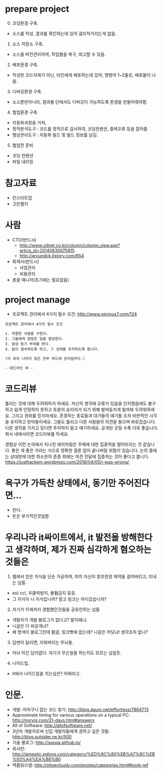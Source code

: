 # prepare project
0. 코딩환경 구축.
 - 소스를 작성, 결과를 확인하는데 있어 걸리적거리는게 없음.
1. 소스 저장소 구축.
 - 소스를 버전관리하여, 작업물을 복구, 회고할 수 있음.
2. 배포환경 구축.
 - 작성한 코드자체가 아닌, 타인에게 배포하는데 있어, 명령어 1~2줄로, 배포물이 나옴.
3. 디버깅환경 구축.
 - 소스뿐만아니라, 결과물 단에서도 디버깅이 가능하도록 환경을 만들어줘야함.
4. 협업환경 구축.
 - 자동화과정을 거쳐,
  - 정적분석도구 : 코드를 정적으로 검사하여, 코딩컨밴션, 중복오류 등을 잡아줌
  - 형상관리도구 : 자동화 빌드 및 빌드 정보를 남김.
5. 협업전 준비
 - 코딩 컨밴션
 - 파일 내이밍

# 참고자료
* 린스타트업
* 고든램지

# 사람
* CTO(반드시)
  - http://www.zdnet.co.kr/column/column_view.asp?artice_id=20140630075815
  - http://aroundck.tistory.com/654
* 회계사(반드시)
  - 사업관리
  - 비용관리
* 총괄 매니저(초기에는 필요없음)


# project manage
* 프로젝트 관리에서 4가지 필수 조건:  http://www.xevious7.com/124
```
프로젝트 관리에서 4가지 필수 조건

1. 적절한 사람을 구한다.
2. 그들에게 알맞은 일을 할당한다.
3. 항상 동기 부여를 한다.
4. 팀이 결속하도록 하고, 그 상태를 유지하도록 합니다.

(이 외의 나머지 일은 전부 허드레 관리업무다.)

- 데드라인 中 -
```

# 코드리뷰
틀리는 것에 대해 두려워하지 마세요. 자신의 생각에 오류가 있음을 인지했음에도 불구하고 쉽게 인정하지 못하고 토론의 승리자가 되기 위해 발버둥치게 될까봐 두려워하세요. 그리고 권위를 믿지마세요. 존경하는 동료들과 대가들의 얘기들 조차 비판적인 시각을 유지하고 받아들이세요. 그들도 틀리고 다른 사람들의 의견을 들으며 바로잡습니다. 다른 생각을 가지고 있다면 주저하지 말고 얘기하세요. 공개된 곳일 수록 더욱 좋습니다. 회사 내에서라면 코드리뷰를 하세요.

경험상 이런 논의에서 지나친 예의차림은 주제에 대한 집중력을 떨어뜨리는 것 같습니다. 좋은 게 좋은 거라는 식으로 명확한 결론 없이 끝나버릴 위험이 있습니다. 논의 중에는 상대방에 대한 최소한의 존중 외에는 의견 전달에 집중하는 것이 좋다고 봅니다.
https://justhackem.wordpress.com/2016/04/05/i-was-wrong/




# 욕구가 가득찬 상태에서, 동기만 주어진다면...
- 한다.
- 돈은 부가적인것일뿐.


# 우리나라 it싸이트에서, it 발전을 방해한다고 생각하며, 제가 진짜 심각하게 혐오하는 것들은
1. 웹에서 얻은 지식을 단순 가공하여, 마치 자신이 창조한양 제약을 걸어버리고, 티내는 넘들.
 - ex) ccl, 우클릭방지, 불펌금지 등등.
 - 그 지식이 니 지식입니까? 참고 링크는 어디갔습니까?
2. 자기가 이제까지 경험했던것들을 공유안하는 넘들
 - 개발자가 개발 블로그가 없다고? 말이돼냐.
 - 니글은 다 비공개냐?
 - 왜 명색이 블로그인데 펌글, 링크빢에 없는데? 니글은 어딧냐! 생각조차 없나?
3. 답변이 달리면, 지워버리는 무뇌충.
 - 아놔 이건 답이없다. 자기가 무슨일을 하는지도 모르는 넘일듯.
4. 나이드립.
 - it에서 나이드립을 치는넘은? 어쩌라고.

# 인문.
* 개발: 어처구니 없는 코드 찾기: http://blog.daum.net/effortless/7864713
* Approximate timing for various operations on a typical PC: http://norvig.com/21-days.html#answers
* All of Software: http://allofsoftware.net/
* 3년차 개발자로써 신입 개발자들에게 권하고 싶은 것들: http://blog.outsider.ne.kr/500
* 기술 블로그: http://spoqa.github.io/
* 회사란: http://jamestic.egloos.com/category/%ED%8C%80%EB%A7%8C%EB%93%A4%EA%B8%B0
* 책좀읽으셈: http://ohyecloudy.com/pnotes/categories.html#book-ref
